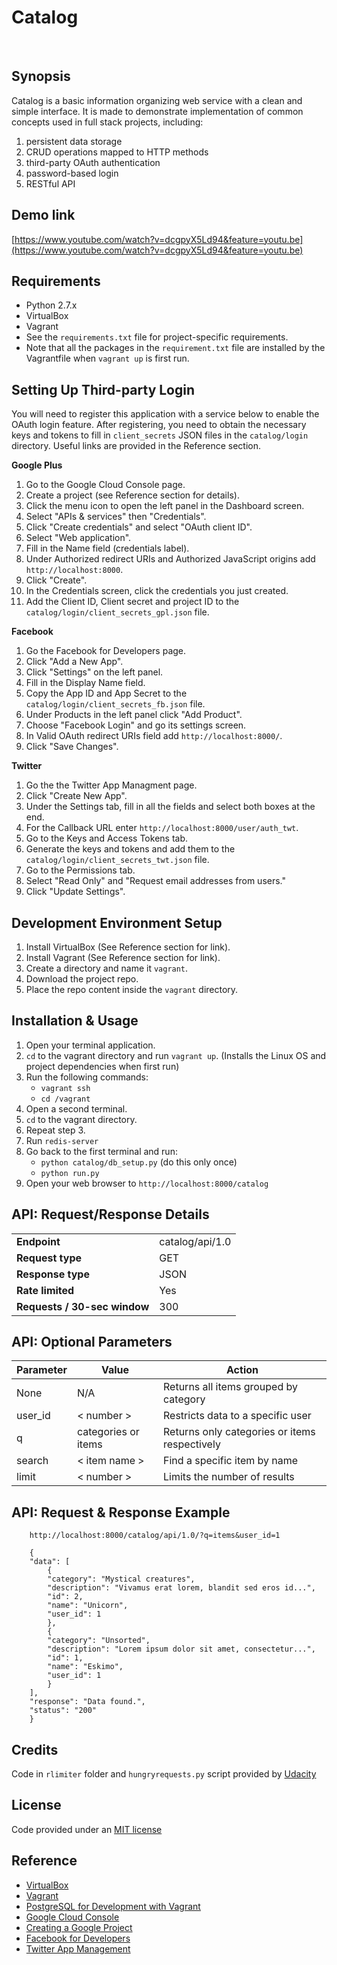 Catalog
===
<br>

Synopsis
---
Catalog is a basic information organizing web service with a clean and 
simple interface. It is made to demonstrate implementation of common 
concepts used in full stack projects, including:

1. persistent data storage
2. CRUD operations mapped to HTTP methods
3. third-party OAuth authentication
4. password-based login
5. RESTful API


Demo link
---
[https://www.youtube.com/watch?v=dcgpyX5Ld94&feature=youtu.be](https://www.youtube.com/watch?v=dcgpyX5Ld94&feature=youtu.be)


Requirements
---
+ Python 2.7.x
+ VirtualBox
+ Vagrant
+ See the `requirements.txt` file for project-specific requirements.
+ Note that all the packages in the `requirement.txt` file are installed
  by the Vagrantfile when `vagrant up` is first run.


Setting Up Third-party Login
---
You will need to register this application with a service below to enable
the OAuth login feature. After registering, you need to obtain the necessary keys
and tokens to fill in `client_secrets` JSON files in the `catalog/login` directory.
Useful links are provided in the Reference section.
<br>

**Google Plus**

1. Go to the Google Cloud Console page.
2. Create a project (see Reference section for details).
3. Click the menu icon to open the left panel in the Dashboard screen.
4. Select "APIs & services" then "Credentials".
5. Click "Create credentials" and select "OAuth client ID".
6. Select "Web application".
7. Fill in the Name field (credentials label).
8. Under Authorized redirect URIs and Authorized JavaScript origins add `http://localhost:8000`.
9. Click "Create".
10. In the Credentials screen, click the credentials you just created.
11. Add the Client ID, Client secret and project ID to the `catalog/login/client_secrets_gpl.json` file.

**Facebook**

1. Go the Facebook for Developers page.
2. Click "Add a New App".
3. Click "Settings" on the left panel.
4. Fill in the Display Name field.
5. Copy the App ID and App Secret to the `catalog/login/client_secrets_fb.json` file.
6. Under Products in the left panel click "Add Product".
7. Choose "Facebook Login" and go its settings screen.
8. In Valid OAuth redirect URIs field add `http://localhost:8000/`.
9. Click "Save Changes".

**Twitter**

1. Go the the Twitter App Managment page.
2. Click "Create New App".
3. Under the Settings tab, fill in all the fields and select both boxes at the end.
4. For the Callback URL enter `http://localhost:8000/user/auth_twt`.
5. Go to the Keys and Access Tokens tab.
6. Generate the keys and tokens and add them to the `catalog/login/client_secrets_twt.json` file.
7. Go to the Permissions tab.
8. Select "Read Only" and "Request email addresses from users."
9. Click "Update Settings".


Development Environment Setup
---
1. Install VirtualBox (See Reference section for link).
2. Install Vagrant (See Reference section for link).
3. Create a directory and name it `vagrant`.
4. Download the project repo.
5. Place the repo content inside the `vagrant` directory.


Installation & Usage
---
1. Open your terminal application.
2. `cd` to the vagrant directory and run `vagrant up`.
   (Installs the Linux OS and project dependencies when first run)
3. Run the following commands:
    + `vagrant ssh`  
    + `cd /vagrant `
4. Open a second terminal.
5. `cd` to the vagrant directory.
6. Repeat step 3.
7. Run `redis-server`
8. Go back to the first terminal and run:  
    + `python catalog/db_setup.py` (do this only once)
    + `python run.py`
9. Open your web browser to `http://localhost:8000/catalog`


API: Request/Response Details
---

|     |     |
| --- | --- |
| **Endpoint** | catalog/api/1.0 |
| **Request type** | GET |
| **Response type** | JSON |
| **Rate limited** | Yes |
| **Requests / 30-sec window** | 300 |


API: Optional Parameters
---

| Parameter | Value | Action |
| --- | --- | --- |
| None | N/A | Returns all items grouped by category |  
| user_id | < number > | Restricts data to a specific user |  
| q | categories or items | Returns only categories or items respectively |  
| search | < item name > | Find a specific item by name |  
| limit | < number > | Limits the number of results |  


API: Request & Response Example
---

        http://localhost:8000/catalog/api/1.0/?q=items&user_id=1

        {
        "data": [
            {
            "category": "Mystical creatures", 
            "description": "Vivamus erat lorem, blandit sed eros id...", 
            "id": 2, 
            "name": "Unicorn", 
            "user_id": 1
            }, 
            {
            "category": "Unsorted", 
            "description": "Lorem ipsum dolor sit amet, consectetur...", 
            "id": 1, 
            "name": "Eskimo", 
            "user_id": 1
            }
        ], 
        "response": "Data found.", 
        "status": "200"
        }


Credits
---
Code in `rlimiter` folder and `hungryrequests.py` script provided by [Udacity](https://www.udacity.com)


License
---
Code provided under an [MIT license](https://github.com/noelnoche/udacity-fsnd-logs-analysis-website/blob/gh-pages/LICENSE.md)


Reference
---
+ [VirtualBox](https://www.virtualbox.org/wiki/Downloads)
+ [Vagrant](https://www.vagrantup.com/downloads.html)
+ [PostgreSQL for Development with Vagrant](https://wiki.postgresql.org/wiki/PostgreSQL_For_Development_With_Vagrant)
+ [Google Cloud Console](https://console.cloud.google.com/)
+ [Creating a Google Project](https://cloud.google.com/resource-manager/docs/creating-managing-projects)
+ [Facebook for Developers ](https://developers.facebook.com/)
+ [Twitter App Management](https://apps.twitter.com/)
